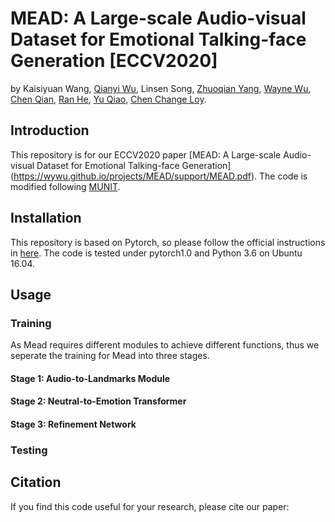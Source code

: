 # MEAD: A Large-scale Audio-visual Dataset for Emotional Talking-face Generation [ECCV2020]
by Kaisiyuan Wang, [Qianyi Wu](https://wuqianyi.top/), Linsen Song, [Zhuoqian Yang](https://yzhq97.github.io/), [Wayne Wu](https://wywu.github.io/), [Chen Qian](https://scholar.google.com/citations?user=AerkT0YAAAAJ&hl=en), [Ran He](https://scholar.google.com/citations?user=ayrg9AUAAAAJ&hl=en), [Yu Qiao](https://scholar.google.com/citations?user=gFtI-8QAAAAJ&hl=en), [Chen Change Loy](http://personal.ie.cuhk.edu.hk/~ccloy/).
## Introduction
This repository is for our ECCV2020 paper [MEAD: A Large-scale Audio-visual Dataset for Emotional Talking-face Generation] (https://wywu.github.io/projects/MEAD/support/MEAD.pdf). The code is modified following [MUNIT](https://github.com/NVlabs/MUNIT).
## Installation 
This repository is based on Pytorch, so please follow the official instructions in [here](https://pytorch.org/). The code is tested under pytorch1.0 and Python 3.6 on Ubuntu 16.04.

## Usage
### Training
As Mead requires different modules to achieve different functions, thus we seperate the training for Mead into three stages.
#### Stage 1: Audio-to-Landmarks Module

#### Stage 2: Neutral-to-Emotion Transformer

#### Stage 3: Refinement Network

### Testing



## Citation
If you find this code useful for your research, please cite our paper:
